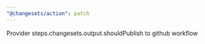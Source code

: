 ```yaml
---
"@changesets/action": patch
---
```


Provider steps.changesets.output.shouldPublish to github workflow
